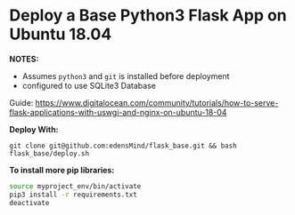 # Deploy a Base Python3 Flask App on Ubuntu 18.04

__NOTES:__
* Assumes `python3` and `git` is installed before deployment 
* configured to use SQLite3 Database

Guide:
https://www.digitalocean.com/community/tutorials/how-to-serve-flask-applications-with-uswgi-and-nginx-on-ubuntu-18-04

__Deploy With:__

`git clone git@github.com:edensMind/flask_base.git && bash flask_base/deploy.sh`

__To install more pip libraries:__
``` bash
source myproject_env/bin/activate
pip3 install -r requirements.txt
deactivate
```
